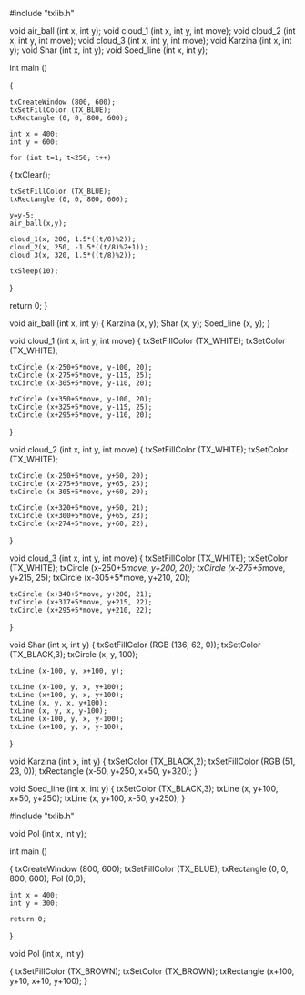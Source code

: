 #include "txlib.h"

void air_ball (int x, int y);
void cloud_1 (int x, int y, int move);
void cloud_2 (int x, int y, int move);
void cloud_3 (int x, int y, int move);
void Karzina (int x, int y);
void Shar (int x, int y);
void Soed_line (int x, int y);

int main ()

{

    txCreateWindow (800, 600);
    txSetFillColor (TX_BLUE);
    txRectangle (0, 0, 800, 600);

    int x = 400;
    int y = 600;

    for (int t=1; t<250; t++)
{
    txClear();

    txSetFillColor (TX_BLUE);
    txRectangle (0, 0, 800, 600);

    y=y-5;
    air_ball(x,y);

    cloud_1(x, 200, 1.5*((t/8)%2));
    cloud_2(x, 250, -1.5*((t/8)%2+1));
    cloud_3(x, 320, 1.5*((t/8)%2));

    txSleep(10);
}

return 0;
}

void air_ball (int x, int y)
{
    Karzina (x, y);
    Shar (x, y);
    Soed_line (x, y);
}

void cloud_1 (int x, int y, int move)
{
    txSetFillColor (TX_WHITE);
    txSetColor (TX_WHITE);

    txCircle (x-250+5*move, y-100, 20);
    txCircle (x-275+5*move, y-115, 25);
    txCircle (x-305+5*move, y-110, 20);

    txCircle (x+350+5*move, y-100, 20);
    txCircle (x+325+5*move, y-115, 25);
    txCircle (x+295+5*move, y-110, 20);
}

void cloud_2 (int x, int y, int move)
{
    txSetFillColor (TX_WHITE);
    txSetColor (TX_WHITE);

    txCircle (x-250+5*move, y+50, 20);
    txCircle (x-275+5*move, y+65, 25);
    txCircle (x-305+5*move, y+60, 20);

    txCircle (x+320+5*move, y+50, 21);
    txCircle (x+300+5*move, y+65, 23);
    txCircle (x+274+5*move, y+60, 22);
}

void cloud_3 (int x, int y, int move)
{
    txSetFillColor (TX_WHITE);
    txSetColor (TX_WHITE);
    txCircle (x-250+5*move, y+200, 20);
    txCircle (x-275+5*move, y+215, 25);
    txCircle (x-305+5*move, y+210, 20);

    txCircle (x+340+5*move, y+200, 21);
    txCircle (x+317+5*move, y+215, 22);
    txCircle (x+295+5*move, y+210, 22);
}

void Shar (int x, int y)
{
    txSetFillColor (RGB (136, 62, 0));
    txSetColor (TX_BLACK,3);
    txCircle (x, y, 100);

    txLine (x-100, y, x+100, y);

    txLine (x-100, y, x, y+100);
    txLine (x+100, y, x, y+100);
    txLine (x, y, x, y+100);
    txLine (x, y, x, y-100);
    txLine (x-100, y, x, y-100);
    txLine (x+100, y, x, y-100);
}

void Karzina (int x, int y)
{
    txSetColor (TX_BLACK,2);
    txSetFillColor (RGB (51, 23, 0));
    txRectangle (x-50, y+250, x+50, y+320);
}

void Soed_line (int x, int y)
{
    txSetColor (TX_BLACK,3);
    txLine (x, y+100, x+50, y+250);
    txLine (x, y+100, x-50, y+250);
}






#include "txlib.h"

void Pol (int x, int y);

int main ()

{
    txCreateWindow (800, 600);
    txSetFillColor (TX_BLUE);
    txRectangle (0, 0, 800, 600);
    Pol (0,0);

    int x = 400;
    int y = 300;

    return 0;
}


void Pol (int x, int y)

{
    txSetFillColor (TX_BROWN);
    txSetColor (TX_BROWN);
    txRectangle (x+100, y+10, x+10, y+100);
}


